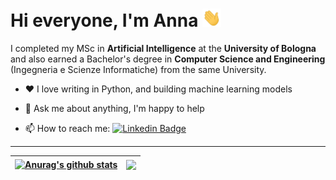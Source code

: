 <h1>Hi everyone, I'm Anna <img src="https://raw.githubusercontent.com/ABSphreak/ABSphreak/master/gifs/Hi.gif" width="30px"></h1>

I completed my MSc in **Artificial Intelligence** at the  **University of Bologna** and also earned a Bachelor's degree in **Computer Science and Engineering** (Ingegneria e Scienze Informatiche) from the same University.

<!--
- 🔭 I’m currently working on [anonymization tools](LINK)

- 🌱 I’m currently learning **Reinforcement Learning**

- 👨‍💻 All of my projects are available on my [Github](https://github.com/annafabris)
- 📄 Know about my experiences: [CV / Résumé](LINK)
- 🖥️ I’m currently working at [Wiseair](https://www.wiseair.vision/)
-->
- ❤️ I love writing in Python, and building machine learning models

- 💬 Ask me about anything, I'm happy to help

- 📫 How to reach me: [![Linkedin Badge](https://img.shields.io/badge/-Anna-blue?style=flat&logo=Linkedin&logoColor=white&link=https://www.linkedin.com/in/anirudhemmadi/)](https://www.linkedin.com/in/anna-fabris/)

<!-- ## Languages and Tools:
[![Python](https://img.shields.io/badge/-Python-black?style=flat&logo=Python)](https://www.python.org/)
[![C](https://img.shields.io/badge/-C-00599C?style=flat&logo=c)](https://www.cprogramming.com)
[![Java](https://img.shields.io/badge/-java-E34A86?style=flat&logo=Java)](https://www.java.com/)
[![JavaScript](https://img.shields.io/badge/-JavaScript-black?style=flat&logo=javascript)](https://www.javascript.com/)
[![HTML5](https://img.shields.io/badge/-HTML5-E34F26?style=flat&logo=html5&logoColor=white)](https://www.w3schools.com/html/)
[![CSS3](https://img.shields.io/badge/-CSS3-1572B6?style=flat&logo=css3)](https://www.w3schools.com/css/)
[![Bootstrap](https://img.shields.io/badge/-Bootstrap-563D7C?style=flat&logo=bootstrap)](https://getbootstrap.com/)
[![Php](https://img.shields.io/badge/-PHP-777BB4.svg?style=flat&logo=php&logoColor=white)](https://www.php.net)
[![C#](https://img.shields.io/badge/-C%23-239120?style=flat&logo=c-sharp)](https://www.php.net)-->
<!--
<p align="left"> 
<a href="https://developer.mozilla.org/en-US/docs/Web/JavaScript" target="_blank"> <img src="https://raw.githubusercontent.com/devicons/devicon/master/icons/javascript/javascript-original.svg" alt="javascript" width="40" height="40"/> </a> 
  <a href="https://www.arduino.cc/" target="_blank"> <img src="https://raw.githubusercontent.com/devicons/devicon/master/icons/arduino/arduino-original.svg" alt="java" width="40" height="40"/> </a> 
<a href="https://firebase.google.com/" target="_blank"> <img src="https://raw.githubusercontent.com/devicons/devicon/master/icons/firebase/firebase-plain-wordmark.svg" alt="java" width="40" height="40"/> </a> 
<a href="https://www.scala-lang.org" target="_blank"> <img src="https://raw.githubusercontent.com/devicons/devicon/master/icons/scala/scala-original.svg" alt="scala" width="40" height="40"/>  </p>
-->

---
| <a href="https://github.com/annafabris/github-readme-stats"><img align="center" src="https://github-readme-stats-git-masterrstaa-rickstaa.vercel.app/api?username=annafabris&show_icons=true&include_all_commits=true&theme=buefy&hide_border=true" alt="Anurag's github stats" /></a> | <a href="https://github.com/annafabris/github-readme-stats"><img align="center" src="https://github-readme-stats-git-masterrstaa-rickstaa.vercel.app/api/top-langs/?username=annafabris&layout=compact&theme=buefy&hide_border=true" /></a> |
| ------------- | ------------- |
